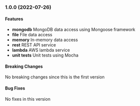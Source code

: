 <a name="1.0.0"></a>
### 1.0.0 (2022-07-26)

#### Features
* **mongodb** MongoDB data access using Mongoose framework
* **file** File data access 
* **memory** In-memory data access 
* **rest** REST API service
* **lambda** AWS lambda service
* **unit tests** Unit tests using Mocha

#### Breaking Changes
No breaking changes since this is the first version

#### Bug Fixes
No fixes in this version

